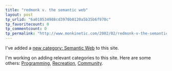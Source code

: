 ```yaml
---
title: "redmonk v. the semantic web"
layout: post
tp_urlid: "6a010534988cd3970b0120a5b35b6f970c"
tp_favoritecount: 0
tp_commentcount: 0
tp_permalink: "http://www.monkinetic.com/2002/02/redmonk-v-the-semantic-web.html"
---
```

I&#39;ve added a <a href="http://www.redmonk.net/categories/semanticweb">new category: Semantic Web</a> to this site.<p> 

I&#39;m working on adding relevant categories to this site. Here are some others: <a href="http://www.redmonk.net/categories/programming">Programming</a>, <a href="http://www.redmonk.net/categories/recreation">Recreation</a>, <a href="http://www.redmonk.net/categories/community">Community</a>.</p>
